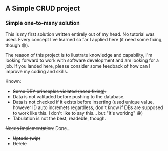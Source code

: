 ## A Simple CRUD project

### Simple one-to-many solution

This is my first solution written entirely out of my head. No tutorial was used. Every concept I've learned so far I applied here (it need some fixing, though :smile:).

The reason of this project is to ilustrate knowledge and capability, I'm looking forward to work with software development and am looking for a job. If you landed here, please consider some feedback of how can I improve my coding and skills.

Known:
- ~~Some DRY princeples violated (need fixing).~~
- Data is not valitaded before pushing to the database.
- Data is not checked if it exists before inserting (used unique value, however ID auto incremets regardless, don't know if DBs are supposed to work like this. I don't like to say this... but "It's working" :grin:)
- Tabulation is not the best, readeble, though.

~~Needs implementation:~~ Done...
- ~~Uptade (wip)~~
- ~~Delete~~


